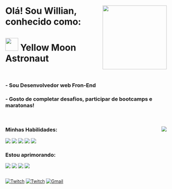 <h1 align="left">
  <img width=200 src="https://cdn.discordapp.com/attachments/892816555069538375/1019317887590215690/YMA.png" align="right">
  Olá! Sou Willian, conhecido como:
  <br><br>
  <img src="https://raw.githubusercontent.com/kaueMarques/kaueMarques/master/hi.gif" width="40px">
  Yellow Moon Astronaut
  <br><br>
</h1>

<h3>
- Sou Desenvolvedor web Fron-End
</h3>

<h3>
- Gosto de completar desafios, participar de bootcamps e maratonas!
</h3>

<br>
<div>
<img align="right" src="https://github-readme-stats.vercel.app/api/top-langs/?username=yellowmoonastronaut&layout=compact&theme=github_dark"/>
<div>
  <h3>Minhas Habilidades:</h3>
  <img src="https://img.shields.io/static/v1?label=&message=HTML&color=0d1117&style=for-the-badge&logo=HTML5"/>
  <img src="https://img.shields.io/static/v1?label=&message=CSS&color=0d1117&style=for-the-badge&logo=CSS3"/>
  <img src="https://img.shields.io/static/v1?label=&message=SASS&color=0d1117&style=for-the-badge&logo=Sass"/>
  <img src="https://img.shields.io/static/v1?label=&message=JavaScript&color=0d1117&style=for-the-badge&logo=JavaScript"/>
  <img src="https://img.shields.io/static/v1?label=&message=Git&color=0d1117&style=for-the-badge&logo=Git"/>
</div>

<div>
  <h3>Estou aprimorando:</h3>
  <img src="https://img.shields.io/static/v1?label=&message=Tailwind CSS&color=0d1117&style=for-the-badge&logo=Tailwind CSS"/>
  <img src="https://img.shields.io/static/v1?label=&message=TypeScript&color=0d1117&style=for-the-badge&logo=TypeScript"/>
  <img src="https://img.shields.io/static/v1?label=&message=React&color=0d1117&style=for-the-badge&logo=React"/>
  <img src="https://img.shields.io/static/v1?label=&message=Next.js&color=0d1117&style=for-the-badge&logo=Next.js"/>
</div>
</div>
<h2></h2>

<a href="https://www.linkedin.com/in/willian-igor-santos/" target="_blank"><img src="https://img.shields.io/badge/LinkedIn-%23181717.svg?style=for-the-badge&logo=LinkedIn&logoColor=white&color=0A66C2" alt="Twitch"></a>
<a href="https://www.twitch.tv/yellowmoonastronaut" target="_blank"><img src="https://img.shields.io/badge/twitch-%23181717.svg?style=for-the-badge&logo=twitch&logoColor=white&color=9146FF" alt="Twitch"></a>
<a href="mailto:yellowmoonastronaut@gmail.com" target="_blank"><img src="https://img.shields.io/badge/Email-%23181717.svg?style=for-the-badge&logo=Gmail&logoColor=white&color=EA4335" alt="Gmail"></a>
